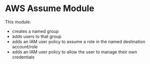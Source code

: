 # AWS Assume Module

This module:

- creates a named group
- adds users to that group
- adds an IAM user policy to assume a role in the named destination account/role
- adds an IAM user policy to allow the user to manage their own credentials
